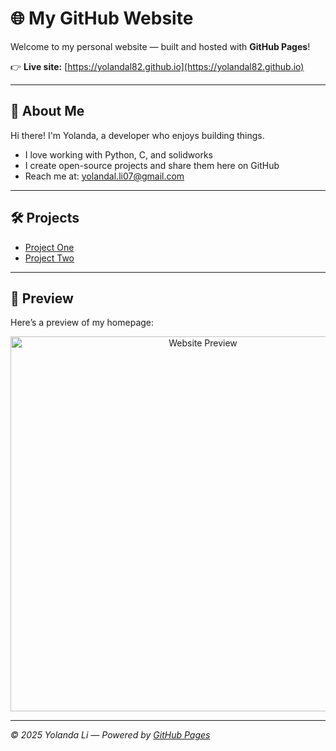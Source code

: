 # 🌐 My GitHub Website

Welcome to my personal website — built and hosted with **GitHub Pages**!

👉 **Live site:** [https://yolandal82.github.io](https://yolandal82.github.io)

---

## 🧭 About Me
Hi there! I'm Yolanda, a developer who enjoys building things.

- I love working with Python, C, and solidworks  
- I create open-source projects and share them here on GitHub  
- Reach me at: [yolandal.li07@gmail.com](mailto:yolandal.li07@gmail.com)

---

## 🛠 Projects
- [Project One](https://github.com/yourusername/project1)
- [Project Two](https://github.com/yourusername/project2)

---

## 📸 Preview
Here’s a preview of my homepage:

<p align="center">
  <img src="https://raw.githubusercontent.com/yourusername/yourusername.github.io/main/screenshot.png" width="600" alt="Website Preview">
</p>

---

_© 2025 Yolanda Li — Powered by [GitHub Pages](https://pages.github.com)_
